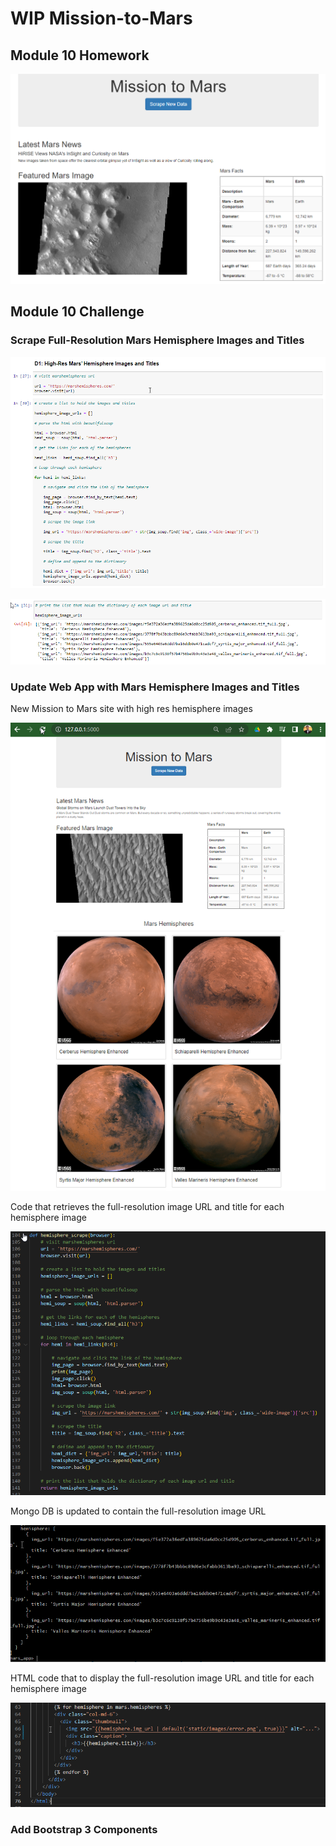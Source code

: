 # WIP Mission-to-Mars
 
## Module 10 Homework
 
![This is an image](https://github.com/krisnagoda/Mission-to-Mars/blob/522d04c6fc2928000f63d13f4b58aa72da42fca9/Mars_Scraping/images/Mars_Mission.png)
 
## Module 10 Challenge

### Scrape Full-Resolution Mars Hemisphere Images and Titles

![This is an image](https://github.com/krisnagoda/Mission-to-Mars/blob/811c61f7ea128db43e87681f358b5a382c9bd311/Mars_Scraping/images/high_res_mars_scrape_code.png)

![This is an image](https://github.com/krisnagoda/Mission-to-Mars/blob/811c61f7ea128db43e87681f358b5a382c9bd311/Mars_Scraping/images/hemisphere_image_urls.png)

### Update Web App with Mars Hemisphere Images and Titles

New Mission to Mars site with high res hemisphere images

![This is an image](https://github.com/krisnagoda/Mission-to-Mars/blob/55e7f4968c4324094b78b94768ac2eb0131e24ee/Mars_Scraping/images/Mars_Mission_High_Res.png)

Code that retrieves the full-resolution image URL and title for each hemisphere image

![This is an image](https://github.com/krisnagoda/Mission-to-Mars/blob/55e7f4968c4324094b78b94768ac2eb0131e24ee/Mars_Scraping/images/high_res_mars_scrape_code_py.png)

Mongo DB is updated to contain the full-resolution image URL

![This is an image](https://github.com/krisnagoda/Mission-to-Mars/blob/55e7f4968c4324094b78b94768ac2eb0131e24ee/Mars_Scraping/images/high_res_mongo_db.png)

HTML code that to display the full-resolution image URL and title for each hemisphere image

![This is an image](https://github.com/krisnagoda/Mission-to-Mars/blob/55e7f4968c4324094b78b94768ac2eb0131e24ee/Mars_Scraping/images/high_res_html.png)

### Add Bootstrap 3 Components
